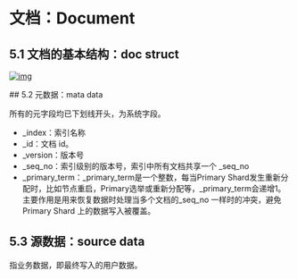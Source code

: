 # 文档：Document

## 5.1 文档的基本结构：doc struct

[![img](https://www.elastic.org.cn/upload/2022/11/4.jpg)](https://www.elastic.org.cn/upload/2022/11/4.jpg)

\## 5.2 元数据：mata data

所有的元字段均已下划线开头，为系统字段。

- _index：索引名称
- _id：文档 id。
- _version：版本号
- _seq_no：索引级别的版本号，索引中所有文档共享一个 _seq_no
- _primary_term：_primary_term是一个整数，每当Primary Shard发生重新分配时，比如节点重启，Primary选举或重新分配等，_primary_term会递增1。主要作用是用来恢复数据时处理当多个文档的_seq_no 一样时的冲突，避免 Primary Shard 上的数据写入被覆盖。

## 5.3 源数据：source data

指业务数据，即最终写入的用户数据。